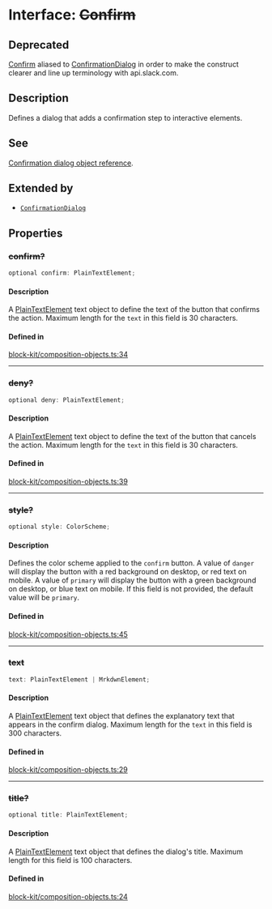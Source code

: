 # Interface: ~~Confirm~~

## Deprecated

[Confirm](Confirm.md) aliased to [ConfirmationDialog](ConfirmationDialog.md) in order to make the construct clearer
and line up terminology with api.slack.com.

## Description

Defines a dialog that adds a confirmation step to interactive elements.

## See

[Confirmation dialog object reference](https://api.slack.com/reference/block-kit/composition-objects#confirm).

## Extended by

- [`ConfirmationDialog`](ConfirmationDialog.md)

## Properties

### ~~confirm?~~

```ts
optional confirm: PlainTextElement;
```

#### Description

A [PlainTextElement](PlainTextElement.md) text object to define the text of the button that confirms the action.
Maximum length for the `text` in this field is 30 characters.

#### Defined in

[block-kit/composition-objects.ts:34](https://github.com/slackapi/node-slack-sdk/blob/main/packages/types/src/block-kit/composition-objects.ts#L34)

***

### ~~deny?~~

```ts
optional deny: PlainTextElement;
```

#### Description

A [PlainTextElement](PlainTextElement.md) text object to define the text of the button that cancels the action.
Maximum length for the `text` in this field is 30 characters.

#### Defined in

[block-kit/composition-objects.ts:39](https://github.com/slackapi/node-slack-sdk/blob/main/packages/types/src/block-kit/composition-objects.ts#L39)

***

### ~~style?~~

```ts
optional style: ColorScheme;
```

#### Description

Defines the color scheme applied to the `confirm` button. A value of `danger` will display the button
with a red background on desktop, or red text on mobile. A value of `primary` will display the button with a green
background on desktop, or blue text on mobile. If this field is not provided, the default value will be `primary`.

#### Defined in

[block-kit/composition-objects.ts:45](https://github.com/slackapi/node-slack-sdk/blob/main/packages/types/src/block-kit/composition-objects.ts#L45)

***

### ~~text~~

```ts
text: PlainTextElement | MrkdwnElement;
```

#### Description

A [PlainTextElement](PlainTextElement.md) text object that defines the explanatory text that appears in the confirm
dialog. Maximum length for the `text` in this field is 300 characters.

#### Defined in

[block-kit/composition-objects.ts:29](https://github.com/slackapi/node-slack-sdk/blob/main/packages/types/src/block-kit/composition-objects.ts#L29)

***

### ~~title?~~

```ts
optional title: PlainTextElement;
```

#### Description

A [PlainTextElement](PlainTextElement.md) text object that defines the dialog's title.
Maximum length for this field is 100 characters.

#### Defined in

[block-kit/composition-objects.ts:24](https://github.com/slackapi/node-slack-sdk/blob/main/packages/types/src/block-kit/composition-objects.ts#L24)
